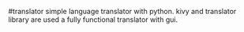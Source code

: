 #translator
simple language translator with python. kivy and translator library are used a fully functional translator with gui.
